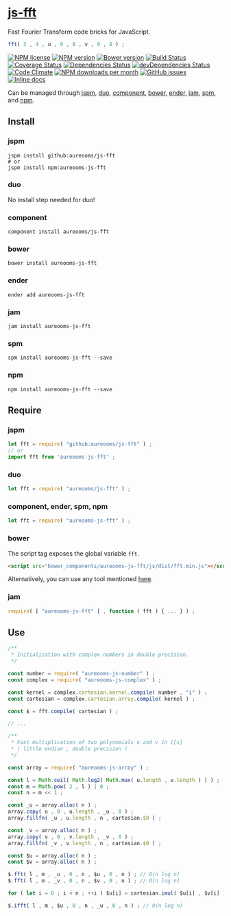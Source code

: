 [js-fft](http://aureooms.github.io/js-fft)
==

Fast Fourier Transform code bricks for JavaScript.

```js
fft( 3 , 4 , u , 0 , 8 , v , 0 , 8 ) ;
```

[![NPM license](http://img.shields.io/npm/l/aureooms-js-fft.svg?style=flat)](https://raw.githubusercontent.com/aureooms/js-fft/master/LICENSE)
[![NPM version](http://img.shields.io/npm/v/aureooms-js-fft.svg?style=flat)](https://www.npmjs.org/package/aureooms-js-fft)
[![Bower version](http://img.shields.io/bower/v/aureooms-js-fft.svg?style=flat)](http://bower.io/search/?q=aureooms-js-fft)
[![Build Status](http://img.shields.io/travis/aureooms/js-fft.svg?style=flat)](https://travis-ci.org/aureooms/js-fft)
[![Coverage Status](http://img.shields.io/coveralls/aureooms/js-fft.svg?style=flat)](https://coveralls.io/r/aureooms/js-fft)
[![Dependencies Status](http://img.shields.io/david/aureooms/js-fft.svg?style=flat)](https://david-dm.org/aureooms/js-fft#info=dependencies)
[![devDependencies Status](http://img.shields.io/david/dev/aureooms/js-fft.svg?style=flat)](https://david-dm.org/aureooms/js-fft#info=devDependencies)
[![Code Climate](http://img.shields.io/codeclimate/github/aureooms/js-fft.svg?style=flat)](https://codeclimate.com/github/aureooms/js-fft)
[![NPM downloads per month](http://img.shields.io/npm/dm/aureooms-js-fft.svg?style=flat)](https://www.npmjs.org/package/aureooms-js-fft)
[![GitHub issues](http://img.shields.io/github/issues/aureooms/js-fft.svg?style=flat)](https://github.com/aureooms/js-fft/issues)
[![Inline docs](http://inch-ci.org/github/aureooms/js-fft.svg?branch=master&style=shields)](http://inch-ci.org/github/aureooms/js-fft)

Can be managed through [jspm](https://github.com/jspm/jspm-cli),
[duo](https://github.com/duojs/duo),
[component](https://github.com/componentjs/component),
[bower](https://github.com/bower/bower),
[ender](https://github.com/ender-js/Ender),
[jam](https://github.com/caolan/jam),
[spm](https://github.com/spmjs/spm),
and [npm](https://github.com/npm/npm).

## Install

### jspm
```terminal
jspm install github:aureooms/js-fft
# or
jspm install npm:aureooms-js-fft
```
### duo
No install step needed for duo!

### component
```terminal
component install aureooms/js-fft
```

### bower
```terminal
bower install aureooms-js-fft
```

### ender
```terminal
ender add aureooms-js-fft
```

### jam
```terminal
jam install aureooms-js-fft
```

### spm
```terminal
spm install aureooms-js-fft --save
```

### npm
```terminal
npm install aureooms-js-fft --save
```

## Require
### jspm
```js
let fft = require( "github:aureooms/js-fft" ) ;
// or
import fft from 'aureooms-js-fft' ;
```
### duo
```js
let fft = require( "aureooms/js-fft" ) ;
```

### component, ender, spm, npm
```js
let fft = require( "aureooms-js-fft" ) ;
```

### bower
The script tag exposes the global variable `fft`.
```html
<script src="bower_components/aureooms-js-fft/js/dist/fft.min.js"></script>
```
Alternatively, you can use any tool mentioned [here](http://bower.io/docs/tools/).

### jam
```js
require( [ "aureooms-js-fft" ] , function ( fft ) { ... } ) ;
```

## Use

```js
/**
 * Initialization with complex numbers in double precision.
 */

const number = require( "aureooms-js-number" ) ;
const complex = require( "aureooms-js-complex" ) ;

const kernel = complex.cartesian.kernel.compile( number , "i" ) ;
const cartesian = complex.cartesian.array.compile( kernel ) ;

const $ = fft.compile( cartesian ) ;

// ...

/**
 * Fast multiplication of two polynomials u and v in C[x]
 * ( little endian , double precision )
 */

const array = require( "aureooms-js-array" ) ;

const l = Math.ceil( Math.log2( Math.max( u.length , v.length ) ) ) ;
const m = Math.pow( 2 , l ) | 0 ;
const n = m << 1 ;

const _u = array.alloc( n ) ;
array.copy( u , 0 , u.length , _u , 0 ) ;
array.fillfn( _u , u.length , n , cartesian.$0 ) ;

const _v = array.alloc( n ) ;
array.copy( v , 0 , v.length , _v , 0 ) ;
array.fillfn( _v , v.length , n , cartesian.$0 ) ;

const $u = array.alloc( n ) ;
const $v = array.alloc( n ) ;

$.fft( l , m , _u , 0 , n , $u , 0 , n ) ; // O(n log n)
$.fft( l , m , _v , 0 , n , $v , 0 , n ) ; // O(n log n)

for ( let i = 0 ; i < n ; ++i ) $u[i] = cartesian.imul( $u[i] , $v[i] ) ; // O(n)

$.ifft( l , m , $u , 0 , n , _u , 0 , n ) ; // O(n log n)
```
